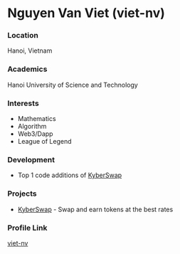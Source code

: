 # Nguyen Van Viet (viet-nv)

### Location

Hanoi, Vietnam

### Academics

Hanoi University of Science and Technology

### Interests

- Mathematics
- Algorithm
- Web3/Dapp
- League of Legend

### Development

- Top 1 code additions of [KyberSwap](https://github.com/KyberNetwork/kyberswap-interface/graphs/contributors?from=2017-10-22&to=2022-10-02&type=a)

### Projects

- [KyberSwap](https://github.com/KyberNetwork/kyberswap-interface) - Swap and earn tokens at the best rates

### Profile Link

[viet-nv](https://github.com/viet-nv)
